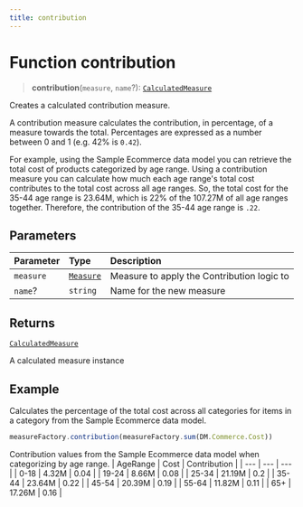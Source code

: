 ```yaml
---
title: contribution
---
```


# Function contribution

> **contribution**(`measure`, `name`?): [`CalculatedMeasure`](../../../interfaces/interface.CalculatedMeasure.md)

Creates a calculated contribution measure.

A contribution measure calculates the contribution, in percentage, of a measure towards the total.
Percentages are expressed as a number between 0 and 1 (e.g. 42% is `0.42`).

For example, using the Sample Ecommerce data model you can retrieve the total cost of products
categorized by age range. Using a contribution measure you can calculate how much each age range's
total cost contributes to the total cost across all age ranges. So, the total cost for the 35-44
age range is 23.64M, which is 22% of the 107.27M of all age ranges together. Therefore, the
contribution of the 35-44 age range is `.22`.

## Parameters

| Parameter | Type | Description |
| :------ | :------ | :------ |
| `measure` | [`Measure`](../../../interfaces/interface.Measure.md) | Measure to apply the Contribution logic to |
| `name`? | `string` | Name for the new measure |

## Returns

[`CalculatedMeasure`](../../../interfaces/interface.CalculatedMeasure.md)

A calculated measure instance

## Example

Calculates the percentage of the total cost across all categories for items in a category from the
Sample Ecommerce data model.
```ts
measureFactory.contribution(measureFactory.sum(DM.Commerce.Cost))
```

Contribution values from the Sample Ecommerce data model when categorizing by age range.
| AgeRange | Cost | Contribution |
| --- | --- | --- |
| 0-18 | 4.32M | 0.04 |
| 19-24 | 8.66M | 0.08 |
| 25-34 | 21.19M | 0.2 |
| 35-44 | 23.64M | 0.22 |
| 45-54 | 20.39M | 0.19 |
| 55-64 | 11.82M | 0.11 |
| 65+ | 17.26M | 0.16 |
